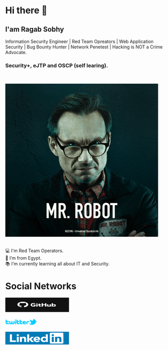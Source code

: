 # Hi there 👋
## I'am Ragab Sobhy
Information Security Engineer | Red Team Opreators | Web Application Security | Bug Bounty Hunter | Network Penetest | Hacking is NOT a Crime Advocate.

### Security+, eJTP and OSCP (self learing).
<br />

![Hackers](hackers.gif)

<br />
💻 I'm Red Team Operators.
<br />
🏡 I’m from Egypt.
<br />
📚 I'm currently learning all about IT and Security.

# Social Networks
<a href="https://github.com/Cyber-Exp-EG" target="_blank"><img src="Pictures/GitHub-logo.png" alt="github_logo" style="width:200px;height: 45px;"></a>
<br />
<a href="https://twitter.com/Ragab_Sobhy48" target="_blank"><img src="Pictures/tweeter logo.png" alt="tweeter_logo" style="width:100px"></a>
<br />
<a href="https://www.linkedin.com/in/ragab-sobhy/" target="_blank"><img src="Pictures/linkedin-logo.png" alt="linkedin_logo" style="width:200px;height: 40px;"></a>
